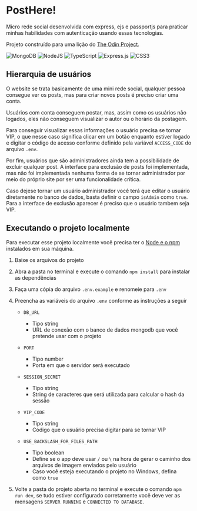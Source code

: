 # PostHere!

Micro rede social desenvolvida com express, ejs e passportjs para praticar minhas habilidades com autenticação usando essas tecnologias.

Projeto construído para uma lição do [The Odin Project](https://www.theodinproject.com).

![MongoDB](https://img.shields.io/badge/MongoDB-%234ea94b.svg?style=for-the-badge&logo=mongodb&logoColor=white)
![NodeJS](https://img.shields.io/badge/node.js-6DA55F?style=for-the-badge&logo=node.js&logoColor=white)
![TypeScript](https://img.shields.io/badge/typescript-%23007ACC.svg?style=for-the-badge&logo=typescript&logoColor=white)
![Express.js](https://img.shields.io/badge/express.js-%23404d59.svg?style=for-the-badge&logo=express&logoColor=%2361DAFB)
![CSS3](https://img.shields.io/badge/css3-%231572B6.svg?style=for-the-badge&logo=css3&logoColor=white)

## Hierarquia de usuários

O website se trata basicamente de uma mini rede social, qualquer pessoa consegue
ver os posts, mas para criar novos posts é preciso criar uma conta.

Usuários com conta conseguem postar, mas, assim como os usuários não logados,
eles não conseguem visualizar o autor ou o horário da postagem.

Para conseguir visualizar essas informações o usuário precisa se tornar VIP, o
que nesse caso significa clicar em um botão enquanto estiver logado e digitar o
código de acesso conforme definido pela variável `ACCESS_CODE` do arquivo `.env`.

Por fim, usuários que são administradores ainda tem a possibilidade de excluir
qualquer post. A interface para exclusão de posts foi implementada, mas não foi
implementada nenhuma forma de se tornar administrador por meio do próprio site
por ser uma funcionalidade crítica.

Caso dejese tornar um usuário administrador você terá que editar o usuário
diretamente no banco de dados, basta definir o campo `isAdmin` como `true`. Para
a interface de exclusão aparecer é preciso que o usuário tambem seja VIP.

## Executando o projeto localmente

Para executar esse projeto localmente você precisa ter o
[Node e o npm](https://nodejs.org/en/) instalados em sua máquina.

1. Baixe os arquivos do projeto

2. Abra a pasta no terminal e execute o comando `npm install` para instalar as
   dependências

3. Faça uma cópia do arquivo `.env.example` e renomeie para `.env`

4. Preencha as variáveis do arquivo `.env` conforme as instruções a seguir

   - `DB_URL`

     - Tipo string
     - URL de conexão com o banco de dados mongodb que você pretende usar com
       o projeto

   - `PORT`

     - Tipo number
     - Porta em que o servidor será executado

   - `SESSION_SECRET`

     - Tipo string
     - String de caracteres que será utilizada para calcular o hash da sessão

   - `VIP_CODE`

     - Tipo string
     - Código que o usuário precisa digitar para se tornar VIP

   - `USE_BACKSLASH_FOR_FILES_PATH`

     - Tipo boolean
     - Define se o app deve usar `/` ou `\` na hora de gerar o caminho dos
       arquivos de imagem enviados pelo usuário
     - Caso você esteja executando o projeto no Windows, defina como `true`

5. Volte a pasta do projeto aberta no terminal e execute o comando `npm run dev`,
   se tudo estiver configurado corretamente você deve ver as mensagens
   `SERVER RUNNING` e `CONNECTED TO DATABASE`.
